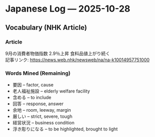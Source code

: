 # Japanese Log — 2025-10-28  
## Vocabulary (NHK Article)

### Article  
9月の消費者物価指数 2.9％上昇 食料品値上がり続く  
記事リンク: https://news.web.nhk/newsweb/na/na-k10014957751000  

### Words Mined (Remaining)  
- 要因 – factor, cause  
- 老人福祉施設 – elderly welfare facility  
- 含める – to include  
- 回答 – response, answer  
- 余地 – room, leeway, margin  
- 厳しい – strict, severe, tough  
- 経営状況 – business condition  
- 浮き彫りになる – to be highlighted, brought to light  
